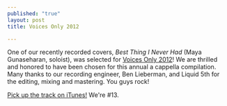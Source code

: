 ```yaml
---
published: "true"
layout: post
title: Voices Only 2012

---
```


One of our recently recorded covers, *Best Thing I Never Had* (Maya Gunaseharan, soloist), was selected for [Voices Only 2012](http://www.voicesonlyacappella.com/VO/vo2012.php)! We are thrilled and honored to have been chosen for this annual a cappella compilation. Many thanks to our recording engineer, Ben Lieberman, and Liquid 5th for the editing, mixing and mastering. You guys rock!

[Pick up the track on iTunes!](http://itunes.apple.com/us/album/best-thing-i-never-had/id549559033?i=549559154&ign-mpt=uo%3D4) We're #13.
